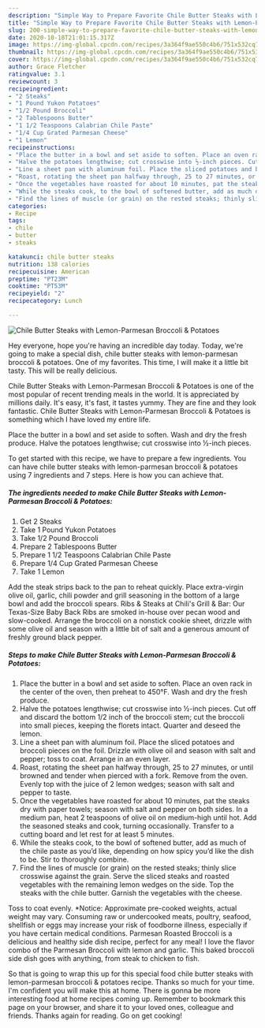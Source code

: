 ```yaml
---
description: "Simple Way to Prepare Favorite Chile Butter Steaks with Lemon-Parmesan Broccoli &amp;amp; Potatoes"
title: "Simple Way to Prepare Favorite Chile Butter Steaks with Lemon-Parmesan Broccoli &amp;amp; Potatoes"
slug: 200-simple-way-to-prepare-favorite-chile-butter-steaks-with-lemon-parmesan-broccoli-and-amp-potatoes
date: 2020-10-18T21:01:15.317Z
image: https://img-global.cpcdn.com/recipes/3a364f9ae550c4b6/751x532cq70/chile-butter-steaks-with-lemon-parmesan-broccoli-potatoes-recipe-main-photo.jpg
thumbnail: https://img-global.cpcdn.com/recipes/3a364f9ae550c4b6/751x532cq70/chile-butter-steaks-with-lemon-parmesan-broccoli-potatoes-recipe-main-photo.jpg
cover: https://img-global.cpcdn.com/recipes/3a364f9ae550c4b6/751x532cq70/chile-butter-steaks-with-lemon-parmesan-broccoli-potatoes-recipe-main-photo.jpg
author: Grace Fletcher
ratingvalue: 3.1
reviewcount: 3
recipeingredient:
- "2 Steaks"
- "1 Pound Yukon Potatoes"
- "1/2 Pound Broccoli"
- "2 Tablespoons Butter"
- "1 1/2 Teaspoons Calabrian Chile Paste"
- "1/4 Cup Grated Parmesan Cheese"
- "1 Lemon"
recipeinstructions:
- "Place the butter in a bowl and set aside to soften. Place an oven rack in the center of the oven, then preheat to 450°F. Wash and dry the fresh produce."
- "Halve the potatoes lengthwise; cut crosswise into ½-inch pieces. Cut off and discard the bottom 1/2 inch of the broccoli stem; cut the broccoli into small pieces, keeping the florets intact. Quarter and deseed the lemon."
- "Line a sheet pan with aluminum foil. Place the sliced potatoes and broccoli pieces on the foil. Drizzle with olive oil and season with salt and pepper; toss to coat. Arrange in an even layer."
- "Roast, rotating the sheet pan halfway through, 25 to 27 minutes, or until browned and tender when pierced with a fork. Remove from the oven. Evenly top with the juice of 2 lemon wedges; season with salt and pepper to taste."
- "Once the vegetables have roasted for about 10 minutes, pat the steaks dry with paper towels; season with salt and pepper on both sides. In a medium pan, heat 2 teaspoons of olive oil on medium-high until hot. Add the seasoned steaks and cook, turning occasionally. Transfer to a cutting board and let rest for at least 5 minutes."
- "While the steaks cook, to the bowl of softened butter, add as much of the chile paste as you’d like, depending on how spicy you’d like the dish to be. Stir to thoroughly combine."
- "Find the lines of muscle (or grain) on the rested steaks; thinly slice crosswise against the grain. Serve the sliced steaks and roasted vegetables with the remaining lemon wedges on the side. Top the steaks with the chile butter. Garnish the vegetables with the cheese."
categories:
- Recipe
tags:
- chile
- butter
- steaks

katakunci: chile butter steaks 
nutrition: 138 calories
recipecuisine: American
preptime: "PT23M"
cooktime: "PT53M"
recipeyield: "2"
recipecategory: Lunch

---
```



![Chile Butter Steaks with Lemon-Parmesan Broccoli &amp; Potatoes](https://img-global.cpcdn.com/recipes/3a364f9ae550c4b6/751x532cq70/chile-butter-steaks-with-lemon-parmesan-broccoli-potatoes-recipe-main-photo.jpg)

Hey everyone, hope you're having an incredible day today. Today, we're going to make a special dish, chile butter steaks with lemon-parmesan broccoli &amp; potatoes. One of my favorites. This time, I will make it a little bit tasty. This will be really delicious.

Chile Butter Steaks with Lemon-Parmesan Broccoli &amp; Potatoes is one of the most popular of recent trending meals in the world. It is appreciated by millions daily. It's easy, it's fast, it tastes yummy. They are fine and they look fantastic. Chile Butter Steaks with Lemon-Parmesan Broccoli &amp; Potatoes is something which I have loved my entire life.

Place the butter in a bowl and set aside to soften. Wash and dry the fresh produce. Halve the potatoes lengthwise; cut crosswise into ½-inch pieces.


To get started with this recipe, we have to prepare a few ingredients. You can have chile butter steaks with lemon-parmesan broccoli &amp; potatoes using 7 ingredients and 7 steps. Here is how you can achieve that.

<!--inarticleads1-->

##### The ingredients needed to make Chile Butter Steaks with Lemon-Parmesan Broccoli &amp; Potatoes:

1. Get 2 Steaks
1. Take 1 Pound Yukon Potatoes
1. Take 1/2 Pound Broccoli
1. Prepare 2 Tablespoons Butter
1. Prepare 1 1/2 Teaspoons Calabrian Chile Paste
1. Prepare 1/4 Cup Grated Parmesan Cheese
1. Take 1 Lemon


Add the steak strips back to the pan to reheat quickly. Place extra-virgin olive oil, garlic, chili powder and grill seasoning in the bottom of a large bowl and add the broccoli spears. Ribs &amp; Steaks at Chili&#39;s Grill &amp; Bar: Our Texas-Size Baby Back Ribs are smoked in-house over pecan wood and slow-cooked. Arrange the broccoli on a nonstick cookie sheet, drizzle with some olive oil and season with a little bit of salt and a generous amount of freshly ground black pepper. 

<!--inarticleads2-->

##### Steps to make Chile Butter Steaks with Lemon-Parmesan Broccoli &amp; Potatoes:

1. Place the butter in a bowl and set aside to soften. Place an oven rack in the center of the oven, then preheat to 450°F. Wash and dry the fresh produce.
1. Halve the potatoes lengthwise; cut crosswise into ½-inch pieces. Cut off and discard the bottom 1/2 inch of the broccoli stem; cut the broccoli into small pieces, keeping the florets intact. Quarter and deseed the lemon.
1. Line a sheet pan with aluminum foil. Place the sliced potatoes and broccoli pieces on the foil. Drizzle with olive oil and season with salt and pepper; toss to coat. Arrange in an even layer.
1. Roast, rotating the sheet pan halfway through, 25 to 27 minutes, or until browned and tender when pierced with a fork. Remove from the oven. Evenly top with the juice of 2 lemon wedges; season with salt and pepper to taste.
1. Once the vegetables have roasted for about 10 minutes, pat the steaks dry with paper towels; season with salt and pepper on both sides. In a medium pan, heat 2 teaspoons of olive oil on medium-high until hot. Add the seasoned steaks and cook, turning occasionally. Transfer to a cutting board and let rest for at least 5 minutes.
1. While the steaks cook, to the bowl of softened butter, add as much of the chile paste as you’d like, depending on how spicy you’d like the dish to be. Stir to thoroughly combine.
1. Find the lines of muscle (or grain) on the rested steaks; thinly slice crosswise against the grain. Serve the sliced steaks and roasted vegetables with the remaining lemon wedges on the side. Top the steaks with the chile butter. Garnish the vegetables with the cheese.


Toss to coat evenly. *Notice: Approximate pre-cooked weights, actual weight may vary. Consuming raw or undercooked meats, poultry, seafood, shellfish or eggs may increase your risk of foodborne illness, especially if you have certain medical conditions. Parmesan Roasted Broccoli is a delicious and healthy side dish recipe, perfect for any meal! I love the flavor combo of the Parmesan Broccoli with lemon and garlic. This baked broccoli side dish goes with anything, from steak to chicken to fish. 

So that is going to wrap this up for this special food chile butter steaks with lemon-parmesan broccoli &amp; potatoes recipe. Thanks so much for your time. I'm confident you will make this at home. There is gonna be more interesting food at home recipes coming up. Remember to bookmark this page on your browser, and share it to your loved ones, colleague and friends. Thanks again for reading. Go on get cooking!
